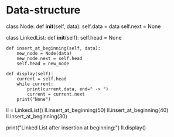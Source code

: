 # Data-structure
class Node:
    def __init__(self, data):
        self.data = data
        self.next = None

class LinkedList:
    def __init__(self):
        self.head = None

    def insert_at_beginning(self, data):
        new_node = Node(data)
        new_node.next = self.head
        self.head = new_node

    def display(self):
        current = self.head
        while current:
            print(current.data, end=" -> ")
            current = current.next
        print("None")

ll = LinkedList()
ll.insert_at_beginning(50)
ll.insert_at_beginning(40)
ll.insert_at_beginning(30)

print("Linked List after insertion at beginning:")
ll.display()
